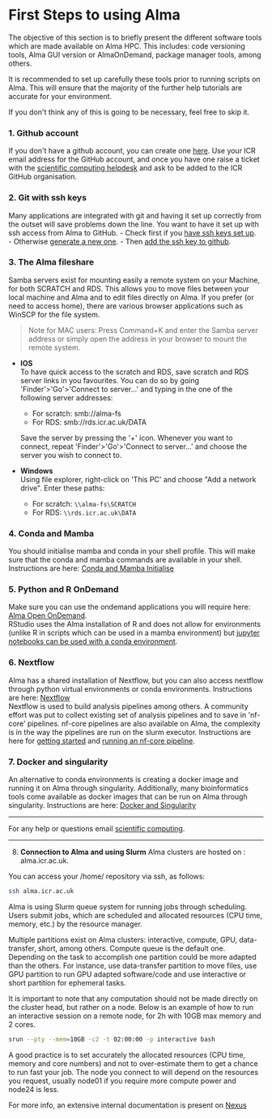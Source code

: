 # First Steps to using Alma

The objective of this section is to briefly present the different software tools which are made available on Alma HPC.
This includes: code versioning tools, Alma GUI version or AlmaOnDemand, package manager tools, among others.

It is recommended to set up carefully these tools prior to running scripts on Alma. 
This will ensure that the majority of the further help tutorials are accurate for your environment.

If you don't think any of this is going to be necessary, feel free to skip it.  

### 1. **Github account**  
If you don't have a github account, you can create one [here](https://docs.github.com/en/get-started/onboarding/getting-started-with-your-github-account). 
Use your ICR email address for the GitHub account, and once you have one raise a ticket with the 
[scientific computing helpdesk](mailto:schelpdesk@icr.ac.uk) and ask to be added to the ICR GitHub organisation.


### 2. **Git with ssh keys**  
Many applications are integrated with git and having it set up correctly from the outset will save problems down the line. 
You want to have it set up with ssh access from Alma to GitHub. 
    - Check first if you [have ssh keys set up](https://docs.github.com/en/authentication/connecting-to-github-with-ssh/checking-for-existing-ssh-keys).  
    - Otherwise [generate a new one](https://docs.github.com/en/authentication/connecting-to-github-with-ssh/generating-a-new-ssh-key-and-adding-it-to-the-ssh-agent#generating-a-new-ssh-key).
    - Then [add the ssh key to github](https://docs.github.com/en/authentication/connecting-to-github-with-ssh/adding-a-new-ssh-key-to-your-github-account).

### 3. **The Alma fileshare**  
Samba servers exist for mounting easily a remote system on your Machine, for both SCRATCH and RDS.
This allows you to move files between your local machine and Alma and to edit files directly on Alma. If you prefer (or need to access home), there are various browser applications such as WinSCP for the file system.

> Note for MAC users: Press Command+K and enter the Samba server address or simply open the address in your browser to mount the remote system.  

- **IOS**  
To have quick access to the scratch and RDS, save scratch and RDS server links in you favourites. You can do so by going 'Finder'>'Go'>'Connect to server...' and typing in the one of the following server addresses:
  - For scratch: smb://alma-fs
  - For RDS: smb://rds.icr.ac.uk/DATA

  Save the server by pressing the '+' icon. Whenever you want to connect, repeat 'Finder'>'Go'>'Connect to server...' and choose the server you wish to connect to.

- **Windows**  
Using file explorer, right-click on 'This PC' and choose "Add a network drive". Enter these paths:  
  - For scratch:  `\\alma-fs\SCRATCH`  
  - For RDS: `\\rds.icr.ac.uk\DATA`  

### 4. **Conda and Mamba**  
You should initialise mamba and conda in your shell profile. This will make sure that the conda and mamba commands are available in your shell.  
Instructions are here: [Conda and Mamba Initialise](conda/mamba-first.md)

### 5. **Python and R OnDemand**  
Make sure you can use the ondemand applications you will require here: [Alma Open OnDemand](https://alma-ondemand.icr.ac.uk).  
RStudio uses the Alma installation of R and does not allow for environments (unlike R in scripts which can be used in a mamba environment) 
but [jupyter notebooks can be used with a conda environment](conda/python-ondemand.md).  

### 6. **Nextflow**  
Alma has a shared installation of Nextflow, but you can also access nextflow through python virtual environments or conda environments.
Instructions are here: [Nextflow](workflows/nextflow-envs.md)  
Nextflow is used to build analysis pipelines among others. A community effort was put to collect existing set of analysis pipelines and to save in 'nf-core' pipelines.
nf-core pipelines are also available on Alma, the complexity is in the way the pipelines are run on the slurm executor.
Instructions are here for [getting started](workflows/nf-core-1.md) and [running an nf-core pipeline](workflows/nf-core-2.md).

### 7. **Docker and singularity**  
An alternative to conda environments is creating a docker image and running it on Alma through singularity. 
Additionally, many bioinformatics tools come available as docker images that can be run on Alma through singularity.
Instructions are here: [Docker and Singularity](workflows/containers.md)

---  

For any help or questions email [scientific computing](mailto:schelpdesk@icr.ac.uk).

---  

8. **Connection to Alma and using Slurm**
Alma clusters are hosted on : alma.icr.ac.uk.

You can access your /home/ repository via ssh, as follows:
```bash
ssh alma.icr.ac.uk
```
Alma is using Slurm queue system for running jobs through scheduling. 
Users submit jobs, which are scheduled and allocated resources (CPU time, memory, etc.) by the resource manager.

Multiple partitions exist on Alma clusters: interactive, compute, GPU, data-transfer, short, among others.
Compute queue is the default one. Depending on the task to accomplish one partition could be more adapted than the others. For instance, use data-transfer partition to move files, use GPU partition to run GPU adapted software/code and use interactive or short partition for ephemeral tasks.

It is important to note that any computation should not be made directly on the cluster head, but rather on a node.
Below is an example of how to run an interactive session on a remote node, for 2h with 10GB max memory and 2 cores.
```bash
srun --pty --mem=10GB -c2 -t 02:00:00 -p interactive bash
```
A good practice is to set accurately the allocated resources (CPU time, memory and core numbers) and not to over-estimate them to get a chance to run fast your job. The node you connect to will depend on the resources you request, usually node01 if you require more compute power and node24 is less. 


For more info,  an extensive internal documentation is present on [Nexus](https://nexus.icr.ac.uk/strategic-initiatives/sc/hpc/Pages/New-Users-Guide.aspx)

